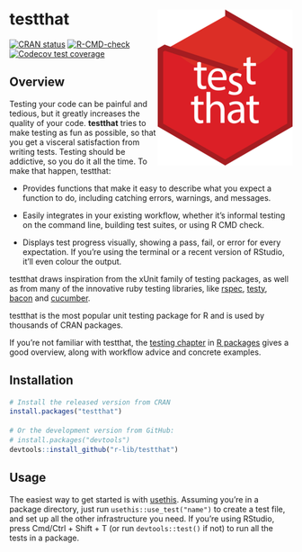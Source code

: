
<!-- README.md is generated from README.Rmd. Please edit that file -->

# testthat <img src="man/figures/logo.png" align="right" />

<!-- badges: start -->

[![CRAN
status](https://www.r-pkg.org/badges/version/testthat)](https://cran.r-project.org/package=testthat)
[![R-CMD-check](https://github.com/r-lib/testthat/workflows/R-CMD-check/badge.svg)](https://github.com/r-lib/testthat/actions)
[![Codecov test
coverage](https://codecov.io/gh/r-lib/testthat/branch/main/graph/badge.svg)](https://app.codecov.io/gh/r-lib/testthat?branch=main)
<!-- badges: end -->

## Overview

Testing your code can be painful and tedious, but it greatly increases
the quality of your code. **testthat** tries to make testing as fun as
possible, so that you get a visceral satisfaction from writing tests.
Testing should be addictive, so you do it all the time. To make that
happen, testthat:

-   Provides functions that make it easy to describe what you expect a
    function to do, including catching errors, warnings, and messages.

-   Easily integrates in your existing workflow, whether it’s informal
    testing on the command line, building test suites, or using R CMD
    check.

-   Displays test progress visually, showing a pass, fail, or error for
    every expectation. If you’re using the terminal or a recent version
    of RStudio, it’ll even colour the output.

testthat draws inspiration from the xUnit family of testing packages, as
well as from many of the innovative ruby testing libraries, like
[rspec](https://rspec.info/), [testy](https://github.com/ahoward/testy),
[bacon](https://github.com/leahneukirchen/bacon) and
[cucumber](https://cucumber.io).

testthat is the most popular unit testing package for R and is used by
thousands of CRAN packages.

If you’re not familiar with testthat, the [testing
chapter](https://r-pkgs.org/tests.html) in [R
packages](https://r-pkgs.org) gives a good overview, along with workflow
advice and concrete examples.

## Installation

``` r
# Install the released version from CRAN
install.packages("testthat")

# Or the development version from GitHub:
# install.packages("devtools")
devtools::install_github("r-lib/testthat")
```

## Usage

The easiest way to get started is with
[usethis](https://github.com/r-lib/usethis). Assuming you’re in a
package directory, just run `usethis::use_test("name")` to create a test
file, and set up all the other infrastructure you need. If you’re using
RStudio, press Cmd/Ctrl + Shift + T (or run `devtools::test()` if not)
to run all the tests in a package.
